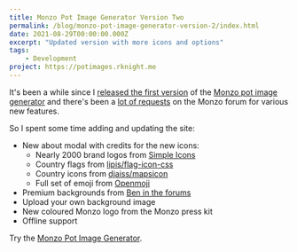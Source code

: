```yaml
---
title: Monzo Pot Image Generator Version Two
permalink: /blog/monzo-pot-image-generator-version-2/index.html
date: 2021-08-29T00:00:00.000Z
excerpt: "Updated version with more icons and options"
tags:
    - Development
project: https://potimages.rknight.me
---
```


It's been a while since I [released the first version](https://rknight.me/monzo-pot-image-generator/) of the [Monzo pot image generator](https://potimages.rknight.me/) and there's been a [lot of requests](https://community.monzo.com/t/monzo-pot-image-generator/102120) on the Monzo forum for various new features.

So I spent some time adding and updating the site:

- New about modal with credits for the new icons:
    - Nearly 2000 brand logos from [Simple Icons](https://simpleicons.org/)
    - Country flags from [lipis/flag-icon-css](https://github.com/lipis/flag-icon-css)
    - Country icons from [djaiss/mapsicon](https://github.com/djaiss/mapsicon)
    - Full set of emoji from [Openmoji](https://openmoji.org/library/)
- Premium backgrounds from [Ben in the forums](https://community.monzo.com/t/monzo-pot-image-generator/102120/178)
- Upload your own background image
- New coloured Monzo logo from the Monzo press kit
- Offline support

Try the [Monzo Pot Image Generator](https://potimages.rknight.me/).